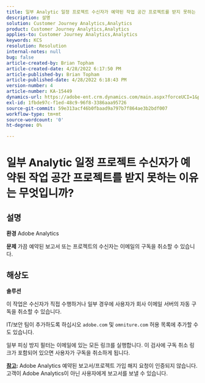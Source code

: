 ```yaml
---
title: 일부 Analytic 일정 프로젝트 수신자가 예약된 작업 공간 프로젝트를 받지 못하는 이유는 무엇입니까?
description: 설명
solution: Customer Journey Analytics,Analytics
product: Customer Journey Analytics,Analytics
applies-to: Customer Journey Analytics,Analytics
keywords: KCS
resolution: Resolution
internal-notes: null
bug: false
article-created-by: Brian Topham
article-created-date: 4/28/2022 6:17:50 PM
article-published-by: Brian Topham
article-published-date: 4/28/2022 6:18:43 PM
version-number: 4
article-number: KA-15449
dynamics-url: https://adobe-ent.crm.dynamics.com/main.aspx?forceUCI=1&pagetype=entityrecord&etn=knowledgearticle&id=9a1ed07d-1fc7-ec11-a7b6-0022480a1b03
exl-id: 1fbde97c-f1ed-48c9-96f8-3386aaa95726
source-git-commit: 59e313acf46b0fbaad9a797b7f864ae3b2bdf007
workflow-type: tm+mt
source-wordcount: '0'
ht-degree: 0%

---
```


# 일부 Analytic 일정 프로젝트 수신자가 예약된 작업 공간 프로젝트를 받지 못하는 이유는 무엇입니까?

## 설명


<b>환경</b>
Adobe Analytics

<b>문제</b>
가끔 예약된 보고서 또는 프로젝트의 수신자는 이메일의 구독을 취소할 수 있습니다.


## 해상도


<b>솔루션</b>

이 작업은 수신자가 직접 수행하거나 일부 경우에 사용자가 회사 이메일 서버의 자동 구독을 취소할 수 있습니다.

IT/보안 팀이 추가하도록 하십시오 `adobe.com` 및 `omniture.com` 허용 목록에 추가할 수도 있습니다.

일부 피싱 방지 필터는 이메일에 있는 모든 링크를 실행합니다. 이 검사에 구독 취소 링크가 포함되어 있으면 사용자가 구독을 취소하게 됩니다.

<b><u>참고</u>:</b>
Adobe Analytics 예약된 보고서/프로젝트 가입 해지 요청이 인증되지 않습니다. 고객이 Adobe Analytics이 아닌 사용자에게 보고서를 보낼 수 있습니다.


